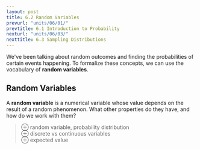 ```yaml
---
layout: post
title: 6.2 Random Variables
prevurl: "units/06/01/"
prevtitle: 6.1 Introduction to Probability
nexturl: "units/06/03/"
nexttitle: 6.3 Sampling Distributions
---
```

We've been talking about random outcomes and finding the probabilities of certain events happening. To formalize these concepts, we can use the vocabulary of **random variables**.

## Random Variables
A **random variable** is a numerical variable whose value depends on the result of a random phenomenon. What other properties do they have, and how do we work with them?

> ⊕ random variable, probability distribution  
> ⊕ discrete vs continuous variables  
> ⊕ expected value  
